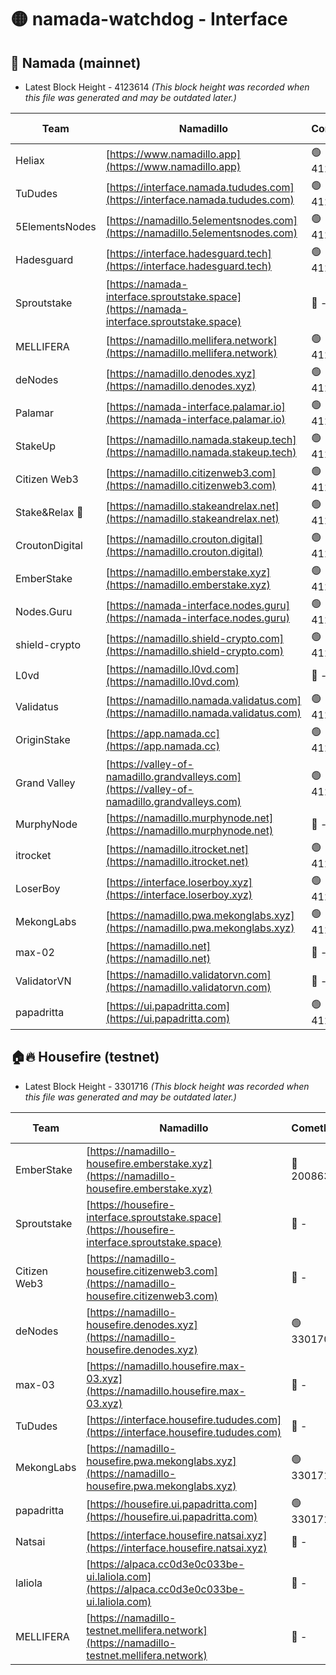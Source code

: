 # 🟡 namada-watchdog - Interface

## 🚀 Namada (mainnet)
- Latest Block Height - 4123614 *(This block height was recorded when this file was generated and may be outdated later.)*

| Team | Namadillo | CometBFT | Indexer | MASP Indexer |
|-|-|-|-|-|
| Heliax | [https://www.namadillo.app](https://www.namadillo.app) | 🟢 4123583 | 🟢 4123583 | 🔴 4122987 |
| TuDudes | [https://interface.namada.tududes.com](https://interface.namada.tududes.com) | 🟢 4123583 | 🟢 4123583 | 🔴 4122987 |
| 5ElementsNodes | [https://namadillo.5elementsnodes.com](https://namadillo.5elementsnodes.com) | 🟢 4123584 | 🟢 4123584 | 🔴 4122987 |
| Hadesguard | [https://interface.hadesguard.tech](https://interface.hadesguard.tech) | 🟢 4123585 | 🟢 4123584 | 🔴 4122987 |
| Sproutstake | [https://namada-interface.sproutstake.space](https://namada-interface.sproutstake.space) | 🔴 - | 🔴 3738134 | 🔴 - |
| MELLIFERA | [https://namadillo.mellifera.network](https://namadillo.mellifera.network) | 🟢 4123589 | 🟢 4123589 | 🔴 3765769 |
| deNodes | [https://namadillo.denodes.xyz](https://namadillo.denodes.xyz) | 🟢 4123589 | 🟢 4123589 | 🔴 4122987 |
| Palamar | [https://namada-interface.palamar.io](https://namada-interface.palamar.io) | 🟢 4123590 | 🟢 4123590 | 🔴 4122987 |
| StakeUp | [https://namadillo.namada.stakeup.tech](https://namadillo.namada.stakeup.tech) | 🟢 4123591 | 🟢 4123591 | 🔴 4122987 |
| Citizen Web3 | [https://namadillo.citizenweb3.com](https://namadillo.citizenweb3.com) | 🟢 4123592 | 🟢 4123592 | 🔴 4122987 |
| Stake&Relax 🦥 | [https://namadillo.stakeandrelax.net](https://namadillo.stakeandrelax.net) | 🟢 4123593 | 🟢 4123593 | 🔴 3765769 |
| CroutonDigital | [https://namadillo.crouton.digital](https://namadillo.crouton.digital) | 🟢 4123594 | 🟢 4123593 | 🔴 4122987 |
| EmberStake | [https://namadillo.emberstake.xyz](https://namadillo.emberstake.xyz) | 🟢 4123594 | 🟢 4123594 | 🔴 4122987 |
| Nodes.Guru | [https://namada-interface.nodes.guru](https://namada-interface.nodes.guru) | 🟢 4123595 | 🟢 4123595 | 🔴 4122987 |
| shield-crypto | [https://namadillo.shield-crypto.com](https://namadillo.shield-crypto.com) | 🟢 4123596 | 🔴 - | 🔴 - |
| L0vd | [https://namadillo.l0vd.com](https://namadillo.l0vd.com) | 🔴 - | 🔴 - | 🔴 - |
| Validatus | [https://namadillo.namada.validatus.com](https://namadillo.namada.validatus.com) | 🟢 4123603 | 🟢 4123603 | 🔴 3819812 |
| OriginStake | [https://app.namada.cc](https://app.namada.cc) | 🟢 4123604 | 🟢 4123603 | 🔴 4122987 |
| Grand Valley | [https://valley-of-namadillo.grandvalleys.com](https://valley-of-namadillo.grandvalleys.com) | 🟢 4123604 | 🟢 4123604 | 🔴 4122987 |
| MurphyNode | [https://namadillo.murphynode.net](https://namadillo.murphynode.net) | 🔴 - | 🔴 - | 🔴 - |
| itrocket | [https://namadillo.itrocket.net](https://namadillo.itrocket.net) | 🟢 4123607 | 🟢 4123607 | 🔴 4122987 |
| LoserBoy | [https://interface.loserboy.xyz](https://interface.loserboy.xyz) | 🟢 4123608 | 🟢 4123607 | 🔴 4122987 |
| MekongLabs | [https://namadillo.pwa.mekonglabs.xyz](https://namadillo.pwa.mekonglabs.xyz) | 🟢 4123608 | 🟢 4123608 | 🔴 4122987 |
| max-02 | [https://namadillo.net](https://namadillo.net) | 🔴 - | 🔴 - | 🔴 - |
| ValidatorVN | [https://namadillo.validatorvn.com](https://namadillo.validatorvn.com) | 🔴 - | 🔴 - | 🔴 - |
| papadritta | [https://ui.papadritta.com](https://ui.papadritta.com) | 🟢 4123614 | 🟢 4123614 | 🔴 4122987 |

## 🏠🔥 Housefire (testnet)
- Latest Block Height - 3301716 *(This block height was recorded when this file was generated and may be outdated later.)*

| Team | Namadillo | CometBFT | Indexer | MASP Indexer |
|-|-|-|-|-|
| EmberStake | [https://namadillo-housefire.emberstake.xyz](https://namadillo-housefire.emberstake.xyz) | 🔴 2008636 | 🔴 - | 🔴 - |
| Sproutstake | [https://housefire-interface.sproutstake.space](https://housefire-interface.sproutstake.space) | 🔴 - | 🔴 - | 🔴 - |
| Citizen Web3 | [https://namadillo-housefire.citizenweb3.com](https://namadillo-housefire.citizenweb3.com) | 🔴 - | 🔴 - | 🔴 - |
| deNodes | [https://namadillo-housefire.denodes.xyz](https://namadillo-housefire.denodes.xyz) | 🟢 3301705 | 🟢 3301705 | 🔴 3289907 |
| max-03 | [https://namadillo.housefire.max-03.xyz](https://namadillo.housefire.max-03.xyz) | 🔴 - | 🔴 - | 🔴 - |
| TuDudes | [https://interface.housefire.tududes.com](https://interface.housefire.tududes.com) | 🔴 - | 🔴 - | 🔴 - |
| MekongLabs | [https://namadillo-housefire.pwa.mekonglabs.xyz](https://namadillo-housefire.pwa.mekonglabs.xyz) | 🟢 3301715 | 🟢 3301715 | 🔴 3289907 |
| papadritta | [https://housefire.ui.papadritta.com](https://housefire.ui.papadritta.com) | 🟢 3301716 | 🟢 3301716 | 🔴 - |
| Natsai | [https://interface.housefire.natsai.xyz](https://interface.housefire.natsai.xyz) | 🔴 - | 🔴 - | 🔴 - |
| laliola | [https://alpaca.cc0d3e0c033be-ui.laliola.com](https://alpaca.cc0d3e0c033be-ui.laliola.com) | 🔴 - | 🔴 - | 🔴 - |
| MELLIFERA | [https://namadillo-testnet.mellifera.network](https://namadillo-testnet.mellifera.network) | 🔴 - | 🔴 2778001 | 🔴 2607259 |

